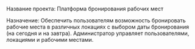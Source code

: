Название проекта: Платформа бронирования рабочих мест

Назначение: Обеспечить пользователям возможность бронировать рабочие места в различных локациях с выбором даты бронирования (на сегодня и на завтра). Администратор управляет пользователями, локациями и рабочими местами.
